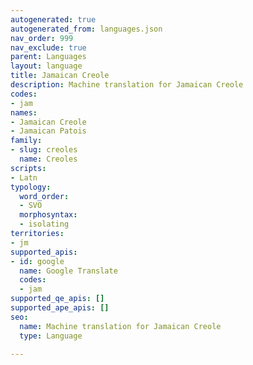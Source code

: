 ```yaml
---
autogenerated: true
autogenerated_from: languages.json
nav_order: 999
nav_exclude: true
parent: Languages
layout: language
title: Jamaican Creole
description: Machine translation for Jamaican Creole
codes:
- jam
names:
- Jamaican Creole
- Jamaican Patois
family:
- slug: creoles
  name: Creoles
scripts:
- Latn
typology:
  word_order:
  - SVO
  morphosyntax:
  - isolating
territories:
- jm
supported_apis:
- id: google
  name: Google Translate
  codes:
  - jam
supported_qe_apis: []
supported_ape_apis: []
seo:
  name: Machine translation for Jamaican Creole
  type: Language

---
```


